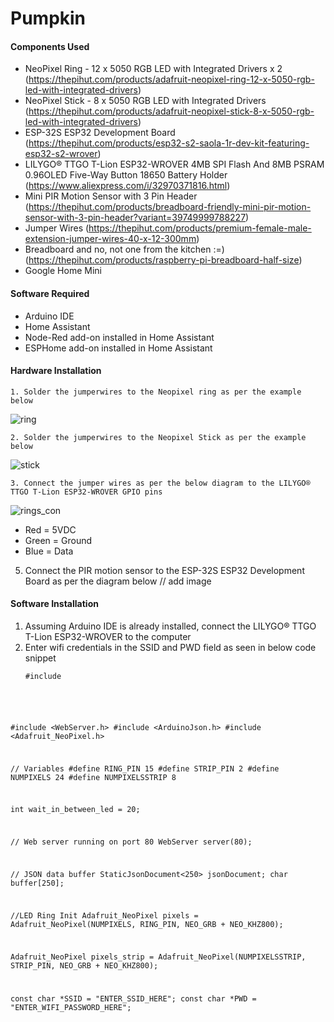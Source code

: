 # Pumpkin


#### Components Used ####
*	NeoPixel Ring - 12 x 5050 RGB LED with Integrated Drivers x 2 (https://thepihut.com/products/adafruit-neopixel-ring-12-x-5050-rgb-led-with-integrated-drivers)
*	NeoPixel Stick - 8 x 5050 RGB LED with Integrated Drivers (https://thepihut.com/products/adafruit-neopixel-stick-8-x-5050-rgb-led-with-integrated-drivers)
*	ESP-32S ESP32 Development Board (https://thepihut.com/products/esp32-s2-saola-1r-dev-kit-featuring-esp32-s2-wrover)
*	LILYGO® TTGO T-Lion ESP32-WROVER 4MB SPI Flash And 8MB PSRAM 0.96OLED Five-Way Button 18650 Battery Holder (https://www.aliexpress.com/i/32970371816.html)
* 	Mini PIR Motion Sensor with 3 Pin Header (https://thepihut.com/products/breadboard-friendly-mini-pir-motion-sensor-with-3-pin-header?variant=39749999788227)
*	Jumper Wires (https://thepihut.com/products/premium-female-male-extension-jumper-wires-40-x-12-300mm)
*	Breadboard and no, not one from the kitchen :=) (https://thepihut.com/products/raspberry-pi-breadboard-half-size)
*	Google Home Mini


#### Software Required ####
*	Arduino IDE 
*	Home Assistant 
*	Node-Red add-on installed in Home Assistant
*	ESPHome add-on installed in Home Assistant

#### Hardware Installation ####

	1. Solder the jumperwires to the Neopixel ring as per the example below 
![ring](https://user-images.githubusercontent.com/18738275/139252725-07899b87-e1be-4a13-8b11-579c8e1bfbaf.png)

	2. Solder the jumperwires to the Neopixel Stick as per the example below
![stick](https://user-images.githubusercontent.com/18738275/139253722-446a7b0a-0dd9-4230-89f7-d38753adb4dd.jpg)

	3. Connect the jumper wires as per the below diagram to the LILYGO® TTGO T-Lion ESP32-WROVER GPIO pins
![rings_con](https://user-images.githubusercontent.com/18738275/139256348-9b839687-4a4a-446c-91fb-d2a77f8a1234.jpg)
*	Red = 5VDC
*	Green = Ground
*	Blue = Data

5. Connect the PIR motion sensor to the ESP-32S ESP32 Development Board as per the diagram below
	// add image
	
#### Software Installation ####
1.	Assuming Arduino IDE is already installed, connect the LILYGO® TTGO T-Lion ESP32-WROVER to the computer
2.	Enter wifi credentials in the SSID and PWD field as seen in below code snippet
	<pre><code>#include <WiFi.h>
#include <WebServer.h>
#include <ArduinoJson.h>
#include <Adafruit_NeoPixel.h>

// Variables
#define RING_PIN 15
#define STRIP_PIN 2
#define NUMPIXELS 24
#define NUMPIXELSSTRIP 8

int wait_in_between_led = 20;

// Web server running on port 80
WebServer server(80);

// JSON data buffer
StaticJsonDocument<250> jsonDocument;
char buffer[250];

//LED Ring Init
Adafruit_NeoPixel pixels = Adafruit_NeoPixel(NUMPIXELS, RING_PIN, NEO_GRB + NEO_KHZ800);

Adafruit_NeoPixel pixels_strip = Adafruit_NeoPixel(NUMPIXELSSTRIP, STRIP_PIN, NEO_GRB + NEO_KHZ800);

const char *SSID = "ENTER_SSID_HERE";
const char *PWD = "ENTER_WIFI_PASSWORD_HERE";
</pre></code>
	


